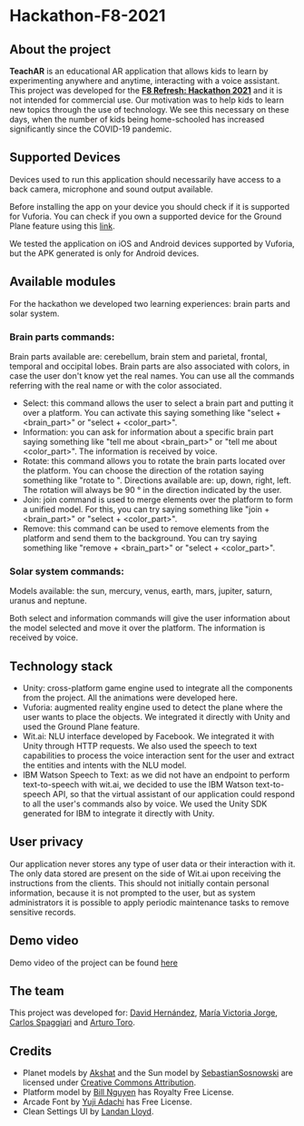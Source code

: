 # Hackathon-F8-2021

## About the project
**TeachAR** is an educational AR application that allows kids to learn by experimenting anywhere and anytime, interacting with a voice assistant. This project was developed for the [**F8 Refresh: Hackathon 2021**](https://f82021.facebookhackathons.com/) and it is not intended for commercial use. Our motivation was to help kids to learn new topics through the use of technology. We see this necessary on these days, when the number of kids being home-schooled has increased significantly since the COVID-19 pandemic. 

## Supported Devices
Devices used to run this application should necessarily have access to a back camera, microphone and sound output available.

Before installing the app on your device you should check if it is supported for Vuforia. You can check if you own a supported device for the Ground Plane feature using this [link](https://library.vuforia.com/platform-support/vuforia-engine-recommended-devices.html).

We tested the application on iOS and Android devices supported by Vuforia, but the APK generated is only for Android devices.

## Available modules
For the hackathon we developed two learning experiences: brain parts and solar system. 

### Brain parts commands:
Brain parts available are: cerebellum, brain stem and parietal, frontal, temporal and occipital lobes. Brain parts are also associated with colors, in case the user don't know yet the real names. You can use all the commands referring with the real name or with the color associated.

- Select: this command allows the user to select a brain part and putting it over a platform. You can activate this saying something like "select + <brain_part>" or "select + <color_part>".
- Information: you can ask for information about a specific brain part saying something like "tell me about <brain_part>" or "tell me about <color_part>". The information is received by voice.
- Rotate: this command allows you to rotate the brain parts located over the platform. You can choose the direction of the rotation saying something like "rotate to <direction>". Directions available are: up, down, right, left. The rotation will always be 90 ° in the direction indicated by the user.
- Join: join command is used to merge elements over the platform to form a unified model. For this, you can try saying something like "join + <brain_part>" or "select + <color_part>".
- Remove: this command can be used to remove elements from the platform and send them to the background. You can try saying something like "remove + <brain_part>" or "select + <color_part>".

### Solar system commands:
Models available: the sun, mercury, venus, earth, mars, jupiter, saturn, uranus and neptune.

Both select and information commands will give the user information about the model selected and move it over the platform. The information is received by voice.

## Technology stack
- Unity: cross-platform game engine used to integrate all the components from the project. All the animations were developed here.
- Vuforia: augmented reality engine used to detect the plane where the user wants to place the objects. We integrated it directly with Unity and used the Ground Plane feature.
- Wit.ai: NLU interface developed by Facebook. We integrated it with Unity through HTTP requests. We also used the speech to text capabilities to process the voice interaction sent for the user and extract the entities and intents with the NLU model.
- IBM Watson Speech to Text: as we did not have an endpoint to perform text-to-speech with wit.ai, we decided to use the IBM Watson text-to-speech API, so that the virtual assistant of our application could respond to all the user's commands also by voice. We used the Unity SDK generated for IBM to integrate it directly with Unity.

## User privacy
Our application never stores any type of user data or their interaction with it. The only data stored are present on the side of Wit.ai upon receiving the instructions from the clients. This should not initially contain personal information, because it is not prompted to the user, but as system administrators it is possible to apply periodic maintenance tasks to remove sensitive records.

## Demo video
Demo video of the project can be found [here](https://www.youtube.com/embed/9TnfNIRXPTk)

## The team
This project was developed for: [David Hernández](https://www.linkedin.com/in/david-hernandez-3a5592a1/), [María Victoria Jorge](https://www.linkedin.com/in/maria-victoria-jorge), [Carlos Spaggiari](https://www.linkedin.com/in/carlos-spaggiari-52b6988b/) and [Arturo Toro](https://www.linkedin.com/in/arturot1212/).

## Credits
- Planet models by [Akshat](https://sketchfab.com/shooter24994) and the Sun model by [SebastianSosnowski](https://sketchfab.com/SebastianSosnowski) are licensed under [Creative Commons Attribution](http://creativecommons.org/licenses/by/4.0/).
- Platform model by [Bill Nguyen](https://www.cgtrader.com/free-3d-models/architectural/decoration/scifi-pedestal-turntable) has Royalty Free License.
- Arcade Font by [Yuji Adachi](https://fontmeme.com/fonts/arcade-yuji-adachi-font/) has Free License.
- Clean Settings UI by [Landan Lloyd](https://assetstore.unity.com/packages/tools/gui/clean-settings-ui-65588).
